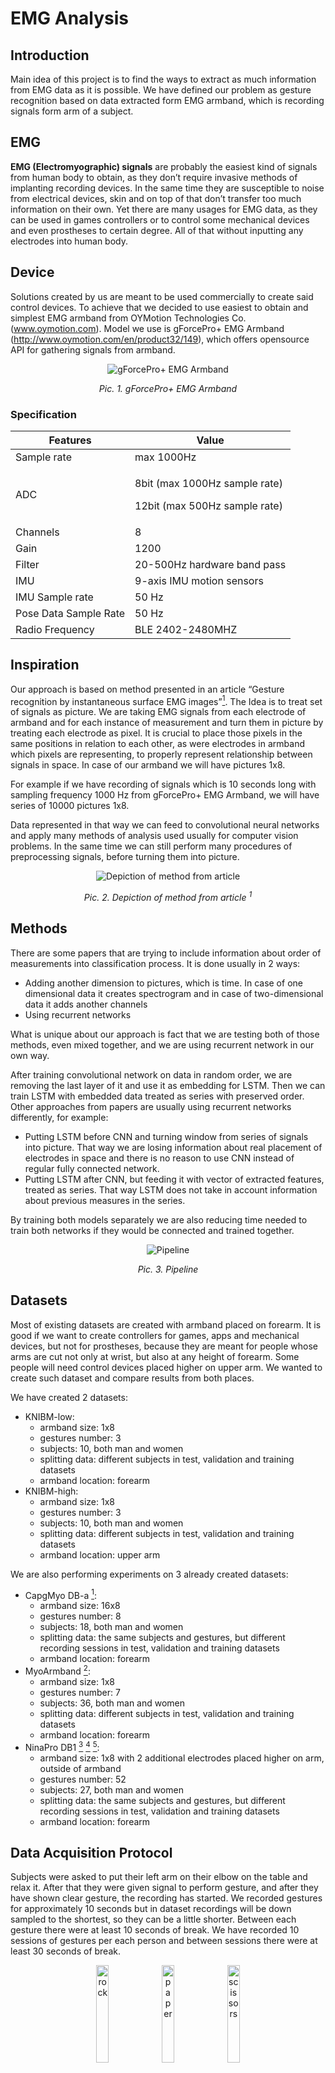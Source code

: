 # EMG Analysis
## Introduction

Main idea of this project is to find the ways to extract as much information from EMG data as it is possible. We have defined our problem as gesture recognition based on data extracted form EMG armband, which is recording signals form arm of a subject.

## EMG

**EMG (Electromyographic) signals** are probably the easiest kind of signals from human body to obtain, as they don’t require invasive methods of implanting recording devices. In the same time they are susceptible to noise from electrical devices, skin and on top of that don’t transfer too much information on their own. Yet there are many usages for EMG data, as they can be used in games controllers or to control some mechanical devices and even prostheses to certain degree. All of that without inputting any electrodes into human body.

## Device

Solutions created by us are meant to be used commercially to create said control devices. To achieve that we decided to use easiest to obtain and simplest EMG armband from OYMotion Technologies Co. (www.oymotion.com). Model we use is gForcePro+ EMG Armband (<http://www.oymotion.com/en/product32/149>), which offers opensource API for gathering signals from armband.

<p style="text-align: center;">
<img src="pictures/gForcePro+.jpg" alt="gForcePro+ EMG Armband">
</p>
<p style="text-align: center;"><em>Pic. 1. gForcePro+ EMG Armband</em></p>

### Specification

| Features              | Value                                                                    |
|-----------------------|--------------------------------------------------------------------------|
| Sample rate           | max 1000Hz                                                               |
| ADC                   | <p>8bit (max 1000Hz sample rate)</p><p>12bit (max 500Hz sample rate)</p> |
| Channels              | 8                                                                        |
| Gain                  | 1200                                                                     |
| Filter                | 20-500Hz hardware band pass                                              |
| IMU                   | 9-axis IMU motion sensors                                                |
| IMU Sample rate       | 50 Hz                                                                    |
| Pose Data Sample Rate | 50 Hz                                                                    |
| Radio Frequency       | BLE 2402-2480MHZ                                                         |

## Inspiration

Our approach is based on method presented in an article “Gesture recognition by instantaneous surface EMG images”[<sup>1</sup>](#references). The Idea is to treat set of signals as picture. We are taking EMG signals from each electrode of armband and for each instance of measurement and turn them in picture by treating each electrode as pixel. It is crucial to place those pixels in the same positions in relation to each other, as were electrodes in armband which pixels are representing, to properly represent relationship between signals in space. In case of our armband we will have pictures 1x8. 

For example if we have recording of signals which is 10 seconds long with sampling frequency 1000 Hz from gForcePro+ EMG Armband, we will have series of 10000 pictures 1x8.

Data represented in that way we can feed to convolutional neural networks and apply many methods of analysis used usually for computer vision problems. In the same time we can still perform many procedures of preprocessing signals, before turning them into picture.

<p style="text-align: center;">
<img src="pictures/emg_depiction.jpg" alt="Depiction of method from article">
</p>
<p style="text-align: center;"><em>Pic. 2. Depiction of method from article <sup>1</sup></em></p>

## Methods

There are some papers that are trying to include information about order of measurements into classification process. It is done usually in 2 ways:

* Adding another dimension to pictures, which is time. In case of one dimensional data it creates spectrogram and in case of two-dimensional data it adds another channels
* Using recurrent networks

What is unique about our approach is fact that we are testing both of those methods, even mixed together, and we are using recurrent network in our own way. 

After training convolutional network on data in random order, we are removing the last layer of it and use it as embedding for LSTM. Then we can train LSTM with embedded data treated as series with preserved order. Other approaches from papers are usually using recurrent networks differently, for example:

* Putting LSTM before CNN and turning window from series of signals into picture. That way we are losing information about real placement of electrodes in space and there is no reason to use CNN instead of regular fully connected network.
* Putting LSTM after CNN, but feeding it with vector of extracted features, treated as series. That way LSTM does not take in account information about previous measures in the series.

By training both models separately we are also reducing time needed to train both networks if they would be connected and trained together.

<p style="text-align: center;">
<img src="pictures/EMG_diagram.jpg" alt="Pipeline">
</p>
<p style="text-align: center;"><em>Pic. 3. Pipeline</em></p>

## Datasets

Most of existing datasets are created with armband placed on forearm. It is good if we want to create controllers for games, apps and mechanical devices, but not for prostheses, because they are meant for people whose arms are cut not only at wrist, but also at any height of forearm. Some people will need control devices placed higher on upper arm. We wanted to create such dataset and compare results from both places. 

We have created 2 datasets:

- KNIBM-low:
  - armband size: 1x8
  - gestures number: 3
  - subjects: 10, both man and women
  - splitting data: different subjects in test, validation and training datasets
  - armband location: forearm
- KNIBM-high:
  - armband size: 1x8
  - gestures number: 3
  - subjects: 10, both man and women
  - splitting data: different subjects in test, validation and training datasets
  - armband location: upper arm

We are also performing experiments on 3 already created datasets:

- CapgMyo DB-a [<sup>1</sup>](#references):
  - armband size: 16x8
  - gestures number: 8
  - subjects: 18, both man and women
  - splitting data: the same subjects and gestures, but different recording sessions in test, validation and training datasets
  - armband location: forearm
- MyoArmband [<sup>2</sup>](#references):
  - armband size: 1x8
  - gestures number: 7
  - subjects: 36, both man and women
  - splitting data: different subjects in test, validation and training datasets
  - armband location: forearm
- NinaPro DB1 [<sup>3</sup>](#references) [<sup>4</sup>](#references) [<sup>5</sup>](#references):
  - armband size: 1x8 with 2 additional electrodes placed higher on arm, outside of armband
  - gestures number: 52
  - subjects: 27, both man and women
  - splitting data: the same subjects and gestures, but different recording sessions in test, validation and training datasets
  - armband location: forearm

## Data Acquisition Protocol

Subjects were asked to put their left arm on their elbow on the table and relax it. After that they were given signal to perform gesture, and after they have shown clear gesture, the recording has started. We recorded gestures for approximately 10 seconds but in dataset recordings will be down sampled to the shortest, so they can be a little shorter. Between each gesture there were at least 10 seconds of break. We have recorded 10 sessions of gestures per each person and between sessions there were at least 30 seconds of break.
<p style="text-align: center;">
<img src="pictures/rock.jpg"  width="20%" height="20%" alt="rock">
<img src="pictures/paper.jpg"  width="20%" height="20%" alt="paper">
<img src="pictures/scissors.jpg"  width="20%" height="20%" alt="scissors">
</p>
<p style="text-align: center;"><em>Pic. 4. Gestures from dataset</em></p>

## Results
All experiments were performed using cross validation. We are using WandB to record the course of the experiments.
https://wandb.ai/grigori200/EMG%20Armband

## Future plans

Additional signal filtering:

- an anti-hum notch filter to filter out 50HZ or 60HZ power line noise
- a lowpass filter to filter out noises above 150HZ
- a highpass filter to filter out noises below 20HZ
- extended Kalman filter

Augmentation:

- RMS
- MAV
- EMA
- Generating additional data by moving signal values from left side of picture to right, to resemble rotating armband on arm.
- Short Time Fourier Transform
- mDWT
- CWT

Models:

- Connecting LSTM with CNN and training together
- XGBOOST
- testing other CNN's
- Pure LSTM (without CNN)

## How to use our code

### Packages

#### Windows
To run code on windows create new venv using Anaconda. You will need to split installation of packages from requirements.txt into 2 commands. It is caused by need of installing intel-openmp from different repository. Otherwise CUDA will not work properly. 
```
conda install --file requirements.txt -c pytorch -c nvidia -c anaconda -c conda-forge
```
```
conda install intel-openmp -c defaults -f
```

#### Linux
```
pip install -r requirements.txt
```
### WandB
To monitor our experiments we are using WandB. This framework requires crating an account and signing in from console. Run command bellow and paste your API key from here: [link](https://wandb.ai/authorize?_gl=1*shf5nj*_ga*ODQxODQyODQwLjE2NzY3MTkyMzg.*_ga_JH1SJHJQXJ*MTY3ODk2MzUwOS42LjAuMTY3ODk2MzUwOS42MC4wLjA.)
```
wandb login
```
After that you need to speciffy name of project
### Run experiments
Our experiments can be run by executing a file 
```
./experiments/experiments.py
```
### Downloading datasets
Datasets are downloaded automatically, when you first time create object representing specific dataset class. Those classes are placed in:
```
./datasets/frames/
```
Downloaded data will be placed in:
```
./data
```
Then data will be unzipped, compressed to .pkl file and placed inside folder <ins>OUTSIDE OF PROJECT</ins>:
```
../Data_pkl/
```
### <ins>!Warnings!</ins>
1. If you want to download dataset again delete data from both "../Data_pkl/" and from "../data"
2. If you want to applay data transformation after dataset is downloaded, but before it is converted to .pkl file, you should delete already existing .pkl file.

## References

1. Geng, W., Du, Y., Jin, W. et al. Gesture recognition by instantaneous surface EMG images. Sci Rep 6, 36571 (2016). https://doi.org/10.1038/srep36571

2. U. Côté-Allard *et al*., "Deep Learning for Electromyographic Hand Gesture Signal Classification Using Transfer Learning," in *IEEE Transactions on Neural Systems and Rehabilitation Engineering*, vol. 27, no. 4, pp. 760-771, April 2019, doi: 10.1109/TNSRE.2019.2896269. 

3. M. Atzori *et al*., "Building the Ninapro database: A resource for the biorobotics community," *2012 4th IEEE RAS & EMBS International Conference on Biomedical Robotics and Biomechatronics (BioRob)*, Rome, Italy, 2012, pp. 1258-1265, doi: 10.1109/BioRob.2012.6290287.

4. Atzori, M., Gijsberts, A., Castellini, C. et al. Electromyography data for non-invasive naturally-controlled robotic hand prostheses. Sci Data 1, 140053 (2014). <https://doi.org/10.1038/sdata.2014.53>

5. M. Atzori et al., "Characterization of a Benchmark Database for Myoelectric Movement Classification," in IEEE Transactions on Neural Systems and Rehabilitation Engineering, vol. 23, no. 1, pp. 73-83, Jan. 2015, doi: 10.1109/TNSRE.2014.2328495.
